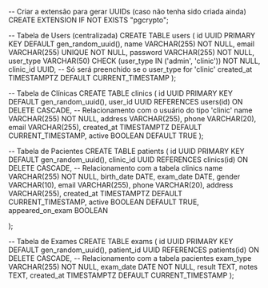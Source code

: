 -- Criar a extensão para gerar UUIDs (caso não tenha sido criada ainda)
CREATE EXTENSION IF NOT EXISTS "pgcrypto";

-- Tabela de Users (centralizada)
CREATE TABLE users (
id UUID PRIMARY KEY DEFAULT gen_random_uuid(),
name VARCHAR(255) NOT NULL,
email VARCHAR(255) UNIQUE NOT NULL,
password VARCHAR(255) NOT NULL,
user_type VARCHAR(50) CHECK (user_type IN ('admin', 'clinic')) NOT NULL,
clinic_id UUID, -- Só será preenchido se o user_type for 'clinic'
created_at TIMESTAMPTZ DEFAULT CURRENT_TIMESTAMP
);

-- Tabela de Clínicas
CREATE TABLE clinics (
id UUID PRIMARY KEY DEFAULT gen_random_uuid(),
user_id UUID REFERENCES users(id) ON DELETE CASCADE, -- Relacionamento com o usuário do tipo 'clinic'
name VARCHAR(255) NOT NULL,
address VARCHAR(255),
phone VARCHAR(20),
email VARCHAR(255),
created_at TIMESTAMPTZ DEFAULT CURRENT_TIMESTAMP,
active BOOLEAN DEFAULT TRUE
);

-- Tabela de Pacientes
CREATE TABLE patients (
id UUID PRIMARY KEY DEFAULT gen_random_uuid(),
clinic_id UUID REFERENCES clinics(id) ON DELETE CASCADE, -- Relacionamento com a tabela clinics
name VARCHAR(255) NOT NULL,
birth_date DATE,
exam_date DATE,
gender VARCHAR(10),
email VARCHAR(255),
phone VARCHAR(20),
address VARCHAR(255),
created_at TIMESTAMPTZ DEFAULT CURRENT_TIMESTAMP,
active BOOLEAN DEFAULT TRUE,
appeared_on_exam BOOLEAN

);

-- Tabela de Exames
CREATE TABLE exams (
id UUID PRIMARY KEY DEFAULT gen_random_uuid(),
patient_id UUID REFERENCES patients(id) ON DELETE CASCADE, -- Relacionamento com a tabela pacientes
exam_type VARCHAR(255) NOT NULL,
exam_date DATE NOT NULL,
result TEXT,
notes TEXT,
created_at TIMESTAMPTZ DEFAULT CURRENT_TIMESTAMP
);
